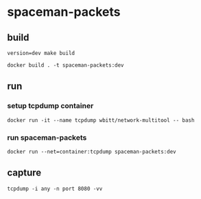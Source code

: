 # spaceman-packets

## build

`version=dev make build`

`docker build . -t spaceman-packets:dev`

## run 

### setup tcpdump container

`docker run -it --name tcpdump wbitt/network-multitool -- bash`

### run spaceman-packets

`docker run --net=container:tcpdump spaceman-packets:dev`

## capture

`tcpdump -i any -n port 8080 -vv`
